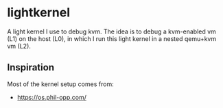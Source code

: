 # lightkernel

A light kernel I use to debug kvm. The idea is to debug a kvm-enabled vm (L1) on
the host (L0), in which I run this light kernel in a nested qemu+kvm vm (L2).

## Inspiration

Most of the kernel setup comes from:

- https://os.phil-opp.com/
